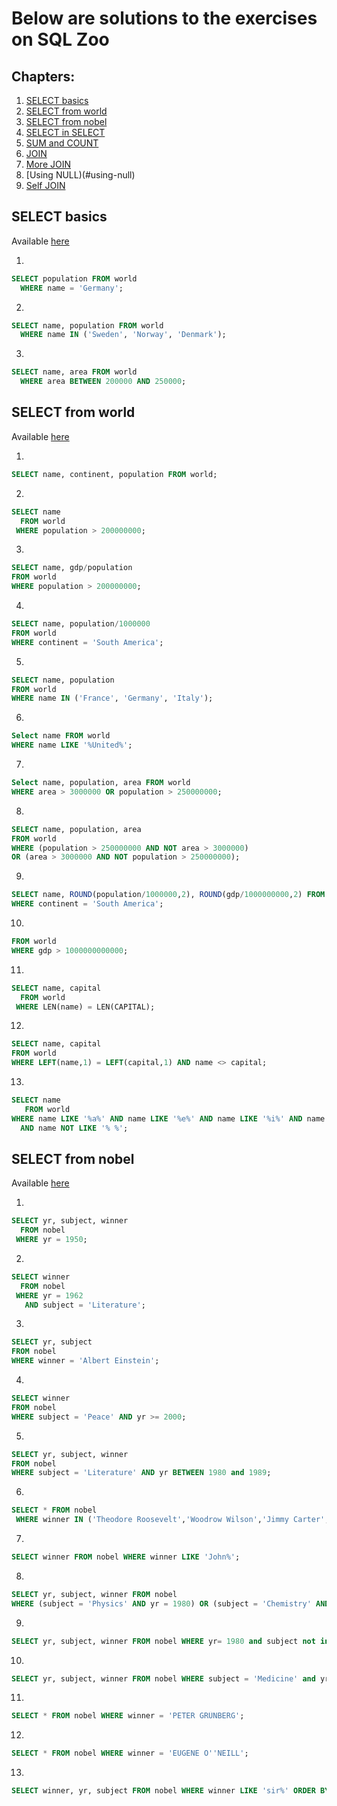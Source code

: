 # Below are solutions to the exercises on SQL Zoo

## Chapters:
1. [SELECT basics](#select-basics)
2. [SELECT from world](#select-from-world)
3. [SELECT from nobel](#select-from-nobel)
4. [SELECT in SELECT](#select-in-select)
5. [SUM and COUNT](#sum-and-count)
6. [JOIN](#join)
7. [More JOIN](#more-join)
8. [Using NULL)(#using-null)
9. [Self JOIN](#self-join)

## SELECT basics
Available [here](https://sqlzoo.net/wiki/SELECT_basics)

1.
```sql
SELECT population FROM world
  WHERE name = 'Germany';
```
2. 
```sql
SELECT name, population FROM world
  WHERE name IN ('Sweden', 'Norway', 'Denmark');
```
3.
```sql
SELECT name, area FROM world
  WHERE area BETWEEN 200000 AND 250000;
```

## SELECT from world
Available [here](https://sqlzoo.net/wiki/SELECT_from_WORLD_Tutorial)

1.
```sql
SELECT name, continent, population FROM world;
```
2.
```sql
SELECT name
  FROM world
 WHERE population > 200000000;
```
3.
```sql
SELECT name, gdp/population
FROM world
WHERE population > 200000000;
```
4.
```sql
SELECT name, population/1000000
FROM world
WHERE continent = 'South America';
```
5.
```sql
SELECT name, population
FROM world
WHERE name IN ('France', 'Germany', 'Italy');
```
6. 
```sql
Select name FROM world
WHERE name LIKE '%United%';
```
7. 
```sql
Select name, population, area FROM world
WHERE area > 3000000 OR population > 250000000;
```
8.
```sql
SELECT name, population, area
FROM world
WHERE (population > 250000000 AND NOT area > 3000000)
OR (area > 3000000 AND NOT population > 250000000);
```
9. 
```sql 
SELECT name, ROUND(population/1000000,2), ROUND(gdp/1000000000,2) FROM world
WHERE continent = 'South America';
```
10.
```sql SELECT name, ROUND(gdp/population/1000,0)*1000
FROM world
WHERE gdp > 1000000000000;
```
11.
```sql
SELECT name, capital
  FROM world
 WHERE LEN(name) = LEN(CAPITAL);
```
12.
```sql
SELECT name, capital
FROM world
WHERE LEFT(name,1) = LEFT(capital,1) AND name <> capital;
```
13.
```sql
SELECT name
   FROM world
WHERE name LIKE '%a%' AND name LIKE '%e%' AND name LIKE '%i%' AND name LIKE '%o%' AND name LIKE '%u%'
  AND name NOT LIKE '% %';
``` 

## SELECT from nobel
Available [here](https://sqlzoo.net/wiki/SELECT_from_Nobel_Tutorial)

1. 
```sql
SELECT yr, subject, winner
  FROM nobel
 WHERE yr = 1950;
```
2.
```sql
SELECT winner
  FROM nobel
 WHERE yr = 1962
   AND subject = 'Literature';
```

3. 
```sql
SELECT yr, subject
FROM nobel
WHERE winner = 'Albert Einstein';
```
4. 
```sql
SELECT winner
FROM nobel
WHERE subject = 'Peace' AND yr >= 2000;
```
5.
```sql
SELECT yr, subject, winner
FROM nobel
WHERE subject = 'Literature' AND yr BETWEEN 1980 and 1989;
```
6.
```sql
SELECT * FROM nobel
 WHERE winner IN ('Theodore Roosevelt','Woodrow Wilson','Jimmy Carter','Barack Obama');
 ```
7.
```sql
SELECT winner FROM nobel WHERE winner LIKE 'John%';
```

8.
```sql
SELECT yr, subject, winner FROM nobel
WHERE (subject = 'Physics' AND yr = 1980) OR (subject = 'Chemistry' AND yr = 1984);
```

9.
```sql
SELECT yr, subject, winner FROM nobel WHERE yr= 1980 and subject not in ('Chemistry', 'Medicine');
```

10.
```sql
SELECT yr, subject, winner FROM nobel WHERE subject = 'Medicine' and yr <1910 OR subject = 'Literature' AND yr >= 2004;
```

11.
```sql
SELECT * FROM nobel WHERE winner = 'PETER GRÜNBERG';
```

12.
```sql
SELECT * FROM nobel WHERE winner = 'EUGENE O''NEILL';
```

13.
```sql
SELECT winner, yr, subject FROM nobel WHERE winner LIKE 'sir%' ORDER BY yr desc, winner;
```
